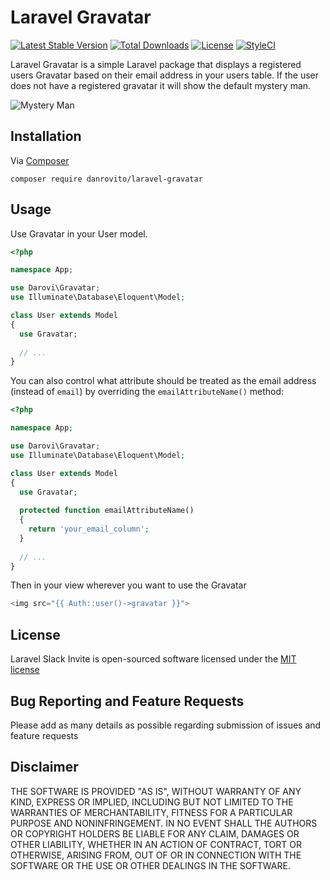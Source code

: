 # Laravel Gravatar

[![Latest Stable Version](https://poser.pugx.org/darovi/laravel-gravatar/v/stable)](https://packagist.org/packages/darovi/laravel-gravatar) [![Total Downloads](https://poser.pugx.org/darovi/laravel-gravatar/downloads)](https://packagist.org/packages/darovi/laravel-gravatar) [![License](https://poser.pugx.org/darovi/laravel-gravatar/license)](https://packagist.org/packages/darovi/laravel-gravatar) [![StyleCI](https://styleci.io/repos/42085428/shield?branch=master)](https://styleci.io/repos/42085428)

Laravel Gravatar is a simple Laravel package that displays a registered users Gravatar based on their email address in your users table.  If the user does not have a registered gravatar it will show the default mystery man.

![Mystery Man](https://secure.gravatar.com/avatar/6e600a1f5823cf4a7f267b709dc530a5?d=mm)

## Installation

Via [Composer](https://getcomposer.org/)

`composer require danrovito/laravel-gravatar`

## Usage

Use Gravatar in your User model.

```php
<?php

namespace App;

use Darovi\Gravatar;
use Illuminate\Database\Eloquent\Model;

class User extends Model
{
  use Gravatar;
 
  // ...
}
```

You can also control what attribute should be treated as the email address (instead of `email`) by overriding the `emailAttributeName()` method:

```php
<?php

namespace App;

use Darovi\Gravatar;
use Illuminate\Database\Eloquent\Model;

class User extends Model
{
  use Gravatar;
  
  protected function emailAttributeName()
  {
    return 'your_email_column';
  }
  
  // ...
}
```

Then in your view wherever you want to use the Gravatar

```php
<img src="{{ Auth::user()->gravatar }}">
```

## License

Laravel Slack Invite is open-sourced software licensed under the [MIT license](http://opensource.org/licenses/MIT)

## Bug Reporting and Feature Requests

Please add as many details as possible regarding submission of issues and feature requests

## Disclaimer

THE SOFTWARE IS PROVIDED "AS IS", WITHOUT WARRANTY OF ANY KIND, EXPRESS OR IMPLIED, INCLUDING BUT NOT LIMITED TO THE WARRANTIES OF MERCHANTABILITY, FITNESS FOR A PARTICULAR PURPOSE AND NONINFRINGEMENT. IN NO EVENT SHALL THE AUTHORS OR COPYRIGHT HOLDERS BE LIABLE FOR ANY CLAIM, DAMAGES OR OTHER LIABILITY, WHETHER IN AN ACTION OF CONTRACT, TORT OR OTHERWISE, ARISING FROM, OUT OF OR IN CONNECTION WITH THE SOFTWARE OR THE USE OR OTHER DEALINGS IN THE SOFTWARE.
